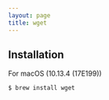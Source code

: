 ```yaml
---
layout: page
title: wget
---
```


## Installation

For macOS (10.13.4 (17E199))

```
$ brew install wget
```